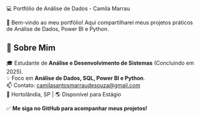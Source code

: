  💻 Portfólio de Análise de Dados - Camila Marrau

🚀 Bem-vindo ao meu portfólio! Aqui compartilharei meus projetos práticos de Análise de Dados, Power BI e Python.

 
## 📌 Sobre Mim
🎓 Estudante de **Análise e Desenvolvimento de Sistemas** (Concluindo em 2025).  
💡 Foco em **Análise de Dados, SQL, Power BI e Python**.  
📫 Contato: camilasantosmarraudesouza@gmail.com  
📍 Hortolândia, SP | 🌎 Disponível para Estágio  


✅ **Me siga no GitHub para acompanhar meus projetos!**  
